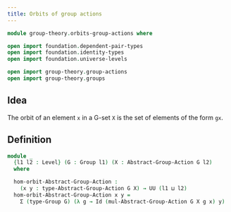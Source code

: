 ```yaml
---
title: Orbits of group actions
---
```


```agda
module group-theory.orbits-group-actions where

open import foundation.dependent-pair-types
open import foundation.identity-types
open import foundation.universe-levels

open import group-theory.group-actions
open import group-theory.groups
```

## Idea

The orbit of an element `x` in a G-set `X` is the set of elements of the form `gx`.

## Definition

```agda
module _
  {l1 l2 : Level} (G : Group l1) (X : Abstract-Group-Action G l2)
  where

  hom-orbit-Abstract-Group-Action :
    (x y : type-Abstract-Group-Action G X) → UU (l1 ⊔ l2)
  hom-orbit-Abstract-Group-Action x y =
    Σ (type-Group G) (λ g → Id (mul-Abstract-Group-Action G X g x) y)
```

